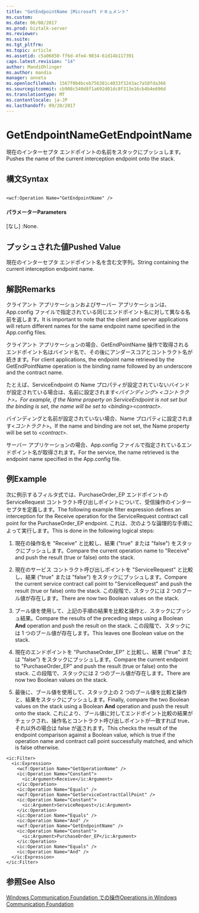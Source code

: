 ```yaml
---
title: "GetEndpointName |Microsoft ドキュメント"
ms.custom: 
ms.date: 06/08/2017
ms.prod: biztalk-server
ms.reviewer: 
ms.suite: 
ms.tgt_pltfrm: 
ms.topic: article
ms.assetid: c5a06850-ff6d-4fe4-9834-61d14b117391
caps.latest.revision: "14"
author: MandiOhlinger
ms.author: mandia
manager: anneta
ms.openlocfilehash: 1567f0b4bceb756381c4033f3243ac7a58fda366
ms.sourcegitcommit: cb908c540d8f1a692d01dc8f313e16cb4b4e696d
ms.translationtype: MT
ms.contentlocale: ja-JP
ms.lasthandoff: 09/20/2017
---
```

# <a name="getendpointname"></a><span data-ttu-id="3c20d-102">GetEndpointName</span><span class="sxs-lookup"><span data-stu-id="3c20d-102">GetEndpointName</span></span>
<span data-ttu-id="3c20d-103">現在のインターセプタ エンドポイントの名前をスタックにプッシュします。</span><span class="sxs-lookup"><span data-stu-id="3c20d-103">Pushes the name of the current interception endpoint onto the stack.</span></span>  
  
## <a name="syntax"></a><span data-ttu-id="3c20d-104">構文</span><span class="sxs-lookup"><span data-stu-id="3c20d-104">Syntax</span></span>  
  
```  
  
<wcf:Operation Name="GetEndpointName" />  
```  
  
#### <a name="parameters"></a><span data-ttu-id="3c20d-105">パラメーター</span><span class="sxs-lookup"><span data-stu-id="3c20d-105">Parameters</span></span>  
 <span data-ttu-id="3c20d-106">[なし] :</span><span class="sxs-lookup"><span data-stu-id="3c20d-106">None.</span></span>  
  
## <a name="pushed-value"></a><span data-ttu-id="3c20d-107">プッシュされた値</span><span class="sxs-lookup"><span data-stu-id="3c20d-107">Pushed Value</span></span>  
 <span data-ttu-id="3c20d-108">現在のインターセプタ エンドポイント名を含む文字列。</span><span class="sxs-lookup"><span data-stu-id="3c20d-108">String containing the current interception endpoint name.</span></span>  
  
## <a name="remarks"></a><span data-ttu-id="3c20d-109">解説</span><span class="sxs-lookup"><span data-stu-id="3c20d-109">Remarks</span></span>  
 <span data-ttu-id="3c20d-110">クライアント アプリケーションおよびサーバー アプリケーションは、App.config ファイルで指定されている同じエンドポイント名に対して異なる名前を返します。</span><span class="sxs-lookup"><span data-stu-id="3c20d-110">It is important to note that the client and server applications will return different names for the same endpoint name specified in the App.config files.</span></span>  
  
 <span data-ttu-id="3c20d-111">クライアント アプリケーションの場合、GetEndPointName 操作で取得されるエンドポイント名はバインド名で、その後にアンダースコアとコントラクト名が続きます。</span><span class="sxs-lookup"><span data-stu-id="3c20d-111">For client applications, the endpoint name retrieved by the GetEndPointName operation is the binding name followed by an underscore and the contract name.</span></span>  
  
 <span data-ttu-id="3c20d-112">たとえば、ServiceEndpoint の Name プロパティが設定されていないバインドが設定されている場合は、名前に設定されます\<*バインディング*> _\<*コントラクト*>。</span><span class="sxs-lookup"><span data-stu-id="3c20d-112">For example, if the Name property on ServiceEndpoint is not set but the binding is set, the name will be set to \<*binding*>_\<*contract*>.</span></span>  
  
 <span data-ttu-id="3c20d-113">バインディングと名前が設定されていない場合、Name プロパティに設定されます\<*コントラクト*>。</span><span class="sxs-lookup"><span data-stu-id="3c20d-113">If the name and binding are not set, the Name property will be set to \<*contract*>.</span></span>  
  
 <span data-ttu-id="3c20d-114">サーバー アプリケーションの場合、App.config ファイルで指定されているエンドポイント名が取得されます。</span><span class="sxs-lookup"><span data-stu-id="3c20d-114">For the service, the name retrieved is the endpoint name specified in the App.config file.</span></span>  
  
## <a name="example"></a><span data-ttu-id="3c20d-115">例</span><span class="sxs-lookup"><span data-stu-id="3c20d-115">Example</span></span>  
 <span data-ttu-id="3c20d-116">次に例示するフィルタ式では、PurchaseOrder_EP エンドポイントの ServiceRequest コントラクト呼び出しポイントについて、受信操作のインターセプタを定義します。</span><span class="sxs-lookup"><span data-stu-id="3c20d-116">The following example filter expression defines an interception for the Receive operation for the ServiceRequest contract call point for the PurchaseOrder_EP endpoint.</span></span> <span data-ttu-id="3c20d-117">これは、次のような論理的な手順によって実行します。</span><span class="sxs-lookup"><span data-stu-id="3c20d-117">This is done in the following logical steps:</span></span>  
  
1.  <span data-ttu-id="3c20d-118">現在の操作名を "Receive" と比較し、結果 ("true" または "false") をスタックにプッシュします。</span><span class="sxs-lookup"><span data-stu-id="3c20d-118">Compare the current operation name to "Receive" and push the result (true or false) onto the stack.</span></span>  
  
2.  <span data-ttu-id="3c20d-119">現在のサービス コントラクト呼び出しポイントを "ServiceRequest" と比較し、結果 ("true" または "false") をスタックにプッシュします。</span><span class="sxs-lookup"><span data-stu-id="3c20d-119">Compare the current service contract call point to "ServiceRequest" and push the result (true or false) onto the stack.</span></span> <span data-ttu-id="3c20d-120">この段階で、スタックには 2 つのブール値が存在します。</span><span class="sxs-lookup"><span data-stu-id="3c20d-120">There are now two Boolean values on the stack.</span></span>  
  
3.  <span data-ttu-id="3c20d-121">ブール値を使用して、上記の手順の結果を比較**と**操作と、スタックにプッシュ結果。</span><span class="sxs-lookup"><span data-stu-id="3c20d-121">Compare the results of the preceding steps using a Boolean **And** operation and push the result on the stack.</span></span> <span data-ttu-id="3c20d-122">この段階で、スタックには 1 つのブール値が存在します。</span><span class="sxs-lookup"><span data-stu-id="3c20d-122">This leaves one Boolean value on the stack.</span></span>  
  
4.  <span data-ttu-id="3c20d-123">現在のエンドポイントを "PurchaseOrder_EP" と比較し、結果 ("true" または "false") をスタックにプッシュします。</span><span class="sxs-lookup"><span data-stu-id="3c20d-123">Compare the current endpoint to "PurchaseOrder_EP" and push the result (true or false) onto the stack.</span></span> <span data-ttu-id="3c20d-124">この段階で、スタックには 2 つのブール値が存在します。</span><span class="sxs-lookup"><span data-stu-id="3c20d-124">There are now two Boolean values on the stack.</span></span>  
  
5.  <span data-ttu-id="3c20d-125">最後に、ブール値を使用して、スタック上の 2 つのブール値を比較**と**操作と、結果をスタックにプッシュします。</span><span class="sxs-lookup"><span data-stu-id="3c20d-125">Finally, compare the two Boolean values on the stack using a Boolean **And** operation and push the result onto the stack.</span></span> <span data-ttu-id="3c20d-126">これにより、ブール値に対してエンドポイント比較の結果がチェックされ、操作名とコントラクト呼び出しポイントが一致すれば true、それ以外の場合は false が返されます。</span><span class="sxs-lookup"><span data-stu-id="3c20d-126">This checks the result of the endpoint comparison against a Boolean value, which is true if the operation name and contract call point successfully matched, and which is false otherwise.</span></span>  
  
```  
<ic:Filter>  
  <ic:Expression>  
    <wcf:Operation Name="GetOperationName" />  
    <ic:Operation Name="Constant">  
      <ic:Argument>Receive</ic:Argument>  
    </ic:Operation>  
    <ic:Operation Name="Equals" />  
    <wcf:Operation Name="GetServiceContractCallPoint" />  
    <ic:Operation Name="Constant">  
      <ic:Argument>ServiceRequest</ic:Argument>  
    </ic:Operation>  
    <ic:Operation Name="Equals" />  
    <ic:Operation Name="And" />  
    <wcf:Operation Name="GetEndpointName" />  
    <ic:Operation Name="Constant">  
      <ic:Argument>PurchaseOrder_EP</ic:Argument>  
    </ic:Operation>  
    <ic:Operation Name="Equals" />  
    <ic:Operation Name="And" />  
  </ic:Expression>  
</ic:Filter>  
```  
  
## <a name="see-also"></a><span data-ttu-id="3c20d-127">参照</span><span class="sxs-lookup"><span data-stu-id="3c20d-127">See Also</span></span>  
 [<span data-ttu-id="3c20d-128">Windows Communication Foundation での操作</span><span class="sxs-lookup"><span data-stu-id="3c20d-128">Operations in Windows Communication Foundation</span></span>](../core/operations-in-windows-communication-foundation.md)